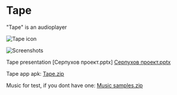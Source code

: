 # Tape
"Tape" is an audioplayer




![Tape icon](https://user-images.githubusercontent.com/98738839/165335707-7fc6f1f9-4142-4e50-92da-a5c4c8f4e72a.png)

![Screenshots](https://user-images.githubusercontent.com/98738839/166492687-5fa70cbc-15a8-417b-a450-913ee526771c.png)


Tape presentation [Серпухов проект.pptx] [Серпухов проект.pptx](https://github.com/LT84/Tape/files/8719218/default.pptx)

Tape app apk: [Tape.zip](https://github.com/LT84/Tape/files/8641372/Tape.zip)

Music for test, if you dont have one: [Music samples.zip](https://github.com/LT84/Tape/files/8695246/Music.samples.zip)

